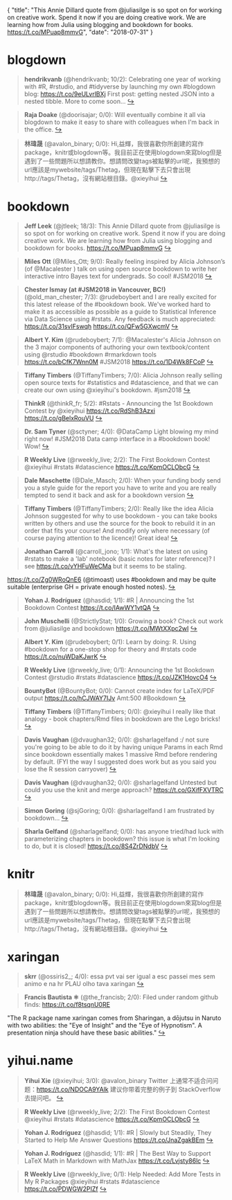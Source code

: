 {
  "title": "This Annie Dillard quote from @juliasilge is so spot on for working on creative work. Spend it now if you are doing creative work. We are learning how from Julia using blogging and bookdown for books. https://t.co/MPuap8mmvG",
  "date": "2018-07-31"
}

# blogdown

> **hendrikvanb** (@hendrikvanb; 10/2): Celebrating one year of working with #R, #rstudio, and #tidyverse by launching my own #blogdown blog: https://t.co/9eULvrlBXj First post: getting nested JSON into a nested tibble. More to come soon...  [&#8618;](https://twitter.com/xieyihui/status/1023814025392607232)

<!-- -->


> **Raja Doake** (@doorisajar; 0/0): Will eventually combine it all via blogdown to make it easy to share with colleagues when I'm back in the office.  [&#8618;](https://twitter.com/xieyihui/status/1023981523458879488)

<!-- -->


> **林瑋晟** (@avalon_binary; 0/0): Hi,益輝，我很喜歡你所創建的寫作package，knitr或blogdown等。我目前正在使用blogdown來寫blog但是遇到了一些問題所以想請教你。想請問改變tags被點擊的url呢，我預想的url應該是mywebsite/tags/Thetag，但現在點擊下去只會出現http://tags/Thetag，沒有網站根目錄。@xieyihui  [&#8618;](https://twitter.com/xieyihui/status/1023923057407156224)

<!-- -->


# bookdown

> **Jeff Leek** (@jtleek; 18/3): This Annie Dillard quote from @juliasilge is so spot on for working on creative work. Spend it now if you are doing creative work. We are learning how from Julia using blogging and bookdown for books. https://t.co/MPuap8mmvG  [&#8618;](https://twitter.com/xieyihui/status/1024051024636522498)

<!-- -->


> **Miles Ott** (@Miles_Ott; 9/0): Really feeling inspired by Alicia Johnson’s (of @Macalester ) talk on using open source bookdown to write her interactive intro Bayes text for undergrads. So cool! #JSM2018  [&#8618;](https://twitter.com/xieyihui/status/1024053115538927616)

<!-- -->


> **Chester Ismay (at #JSM2018 in Vancouver, BC!)** (@old_man_chester; 7/3): @rudeboybert and I are really excited for this latest release of the #bookdown book. We've worked hard to make it as accessible as possible as a guide to Statistical Inference via Data Science using #rstats. Any feedback is much appreciated: https://t.co/31svIFswqh https://t.co/QFw5GXwcmV  [&#8618;](https://twitter.com/xieyihui/status/1023961398039085056)

<!-- -->


> **Albert Y. Kim** (@rudeboybert; 7/1): @Macalester's Alicia Johnson on the 3 major components of authoring your own textbook/content using @rstudio #bookdown #rmarkdown tools https://t.co/bCfK7Wnn0M #JSM2018 https://t.co/1D4Wk8FCoP  [&#8618;](https://twitter.com/xieyihui/status/1024049795021692928)

<!-- -->


> **Tiffany Timbers** (@TiffanyTimbers; 7/0): Alicia Johnson really selling open source texts for #statistics and #datascience, and that we can create our own using @xieyihui's bookdown.  #jsm2018  [&#8618;](https://twitter.com/xieyihui/status/1024052717528870914)

<!-- -->


> **ThinkR** (@thinkR_fr; 5/2): #Rstats - Announcing the 1st Bookdown Contest by  @xieyihui 
https://t.co/RdShB3Azxi https://t.co/gBelxRouVU  [&#8618;](https://twitter.com/xieyihui/status/1023825666700132352)

<!-- -->


> **Dr. Sam Tyner** (@sctyner; 4/0): @DataCamp Light blowing my mind right now! #JSM2018 Data camp interface in a #bookdown book! Wow!  [&#8618;](https://twitter.com/xieyihui/status/1024051252395630592)

<!-- -->


> **R Weekly Live** (@rweekly_live; 2/2): The First Bookdown Contest @xieyihui #rstats #datascience https://t.co/KpmOCLObcG  [&#8618;](https://twitter.com/xieyihui/status/1023825513855430656)

<!-- -->


> **Dale Maschette** (@Dale_Masch; 2/0): When your funding body send you a style guide for the report you have to write and you are really tempted to send it back and ask for a bookdown version  [&#8618;](https://twitter.com/xieyihui/status/1024116419905040389)

<!-- -->


> **Tiffany Timbers** (@TiffanyTimbers; 2/0): Really like the idea Alicia Johnson suggested for why to use bookdown - you can take books written by others and use the source for the book to rebuild it in an order that fits your course! And modify only where necessary (of course paying attention to the licence)! Great idea!  [&#8618;](https://twitter.com/xieyihui/status/1024053906244956160)

<!-- -->


> **Jonathan Carroll** (@carroll_jono; 1/1): What's the latest on using #rstats to make a 'lab' notebook (basic notes for later reference)? I see https://t.co/vYHFuWeCMa but it seems to be staling.
>
https://t.co/Zg0WRoQnE6 (@timoast) uses #bookdown and may be quite suitable (enterprise GH = private enough hosted notes).  [&#8618;](https://twitter.com/xieyihui/status/1024107145451565056)

<!-- -->


> **Yohan J. Rodríguez** (@hasdid; 1/1): #R | Announcing the 1st Bookdown Contest https://t.co/IAwWY1vtQA  [&#8618;](https://twitter.com/xieyihui/status/1023999127288508417)

<!-- -->


> **John Muschelli** (@StrictlyStat; 1/0): Growing a book?  Check out work from @juliasilge and bookdown https://t.co/MWtXXpc2wI  [&#8618;](https://twitter.com/xieyihui/status/1024044488396746752)

<!-- -->


> **Albert Y. Kim** (@rudeboybert; 0/1): Learn by doing: R. Using #bookdown for a one-stop shop for theory and #rstats code https://t.co/nuWDaKJwrK  [&#8618;](https://twitter.com/xieyihui/status/1024052645353246720)

<!-- -->


> **R Weekly Live** (@rweekly_live; 0/1): Announcing the 1st Bookdown Contest @rstudio #rstats #datascience https://t.co/JZK1HovcO4  [&#8618;](https://twitter.com/xieyihui/status/1023825515407241216)

<!-- -->


> **BountyBot** (@BountyBot; 0/0): Cannot create index for LaTeX/PDF output https://t.co/hCJWAY7IJv Amt:500 #Bookdown  [&#8618;](https://twitter.com/xieyihui/status/1024097317979348994)

<!-- -->


> **Tiffany Timbers** (@TiffanyTimbers; 0/0): @xieyihui I really like that analogy - book chapters/Rmd files in bookdown are the Lego bricks!  [&#8618;](https://twitter.com/xieyihui/status/1024067545186197504)

<!-- -->


> **Davis Vaughan** (@dvaughan32; 0/0): @sharlagelfand :/ not sure you're going to be able to do it by having unique Params in each Rmd since bookdown essentially makes 1 massive Rmd before rendering by default. (FYI the way I suggested does work but as you said you lose the R session carryover)  [&#8618;](https://twitter.com/xieyihui/status/1024015695753949189)

<!-- -->


> **Davis Vaughan** (@dvaughan32; 0/0): @sharlagelfand Untested but could you use the knit and merge approach? https://t.co/GXifFXVTRC  [&#8618;](https://twitter.com/xieyihui/status/1023981967753338880)

<!-- -->


> **Simon Goring** (@sjGoring; 0/0): @sharlagelfand I am frustrated by bookdown...  [&#8618;](https://twitter.com/xieyihui/status/1024012428768464897)

<!-- -->


> **Sharla Gelfand** (@sharlagelfand; 0/0): has anyone tried/had luck with parameterizing chapters in bookdown? this issue is what I'm looking to do, but it is closed! https://t.co/8S4ZrDNdbV  [&#8618;](https://twitter.com/xieyihui/status/1023961713497055232)

<!-- -->


# knitr

> **林瑋晟** (@avalon_binary; 0/0): Hi,益輝，我很喜歡你所創建的寫作package，knitr或blogdown等。我目前正在使用blogdown來寫blog但是遇到了一些問題所以想請教你。想請問改變tags被點擊的url呢，我預想的url應該是mywebsite/tags/Thetag，但現在點擊下去只會出現http://tags/Thetag，沒有網站根目錄。@xieyihui  [&#8618;](https://twitter.com/xieyihui/status/1023923057407156224)

<!-- -->


# xaringan

> **skrr** (@ossiris2_; 4/0): essa pvt vai ser igual a esc
passei mes sem animo
e na hr PLAU
olho tava xaringan  [&#8618;](https://twitter.com/xieyihui/status/1023767134449676288)

<!-- -->


> **Francis Bautista ⚛️** (@the_francisb; 2/0): Filed under random github finds: https://t.co/f8tsqnU0RE
>
"The R package name xaringan comes from Sharingan, a dōjutsu in Naruto with two abilities: the "Eye of Insight" and the "Eye of Hypnotism". A presentation ninja should have these basic abilities."  [&#8618;](https://twitter.com/xieyihui/status/1023861802457657344)

<!-- -->


# yihui.name

> **Yihui Xie** (@xieyihui; 3/0): @avalon_binary Twitter 上通常不适合问问题：https://t.co/NDOCA9YAlk 建议你带着完整的例子到 StackOverflow 去提问吧。  [&#8618;](https://twitter.com/xieyihui/status/1023937652138102786)

<!-- -->


> **R Weekly Live** (@rweekly_live; 2/2): The First Bookdown Contest @xieyihui #rstats #datascience https://t.co/KpmOCLObcG  [&#8618;](https://twitter.com/xieyihui/status/1023825513855430656)

<!-- -->


> **Yohan J. Rodríguez** (@hasdid; 1/1): #R | Slowly but Steadily, They Started to Help Me Answer Questions https://t.co/JnaZgakBEm  [&#8618;](https://twitter.com/xieyihui/status/1023999155667173376)

<!-- -->


> **Yohan J. Rodríguez** (@hasdid; 1/1): #R | The Best Way to Support LaTeX Math in Markdown with MathJax https://t.co/Lvjsty86lc  [&#8618;](https://twitter.com/xieyihui/status/1023999146607501312)

<!-- -->


> **R Weekly Live** (@rweekly_live; 0/1): Help Needed: Add More Tests in My R Packages @xieyihui #rstats #datascience https://t.co/PDWGW2PIZf  [&#8618;](https://twitter.com/xieyihui/status/1023825513012375552)

<!-- -->


